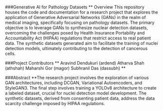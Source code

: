 ###Generative AI for Pathology Datasets
**
Overview
This repository houses the code and documentation for a research project that explores the application of Generative Adversarial Networks (GANs) in the realm of medical imaging, specifically focusing on pathology datasets. The primary objective is to leverage GANs to synthesize nuclear detection datasets, overcoming the challenges posed by Health Insurance Portability and Accountability Act (HIPAA) regulations that restrict access to real patient data. The synthetic datasets generated aim to facilitate the training of nuclei detection models, ultimately contributing to the detection of cancerous cells.

###Project Contributors
**
Aravind Dendukuri (ardend)
Atharva Shah (athshah)
Maharshi Gor (magor)
Subhranil Das (dassubh)
**

###Abstract
**The research project involves the exploration of various GAN architectures, including DCGAN, Variational Autoencoders, and StyleGAN3. The final step involves training a YOLOv8 architecture to create a labeled dataset, crucial for nuclei detection model development. The synthetic datasets, derived from consenting patient data, address the data scarcity challenge imposed by HIPAA regulations.
